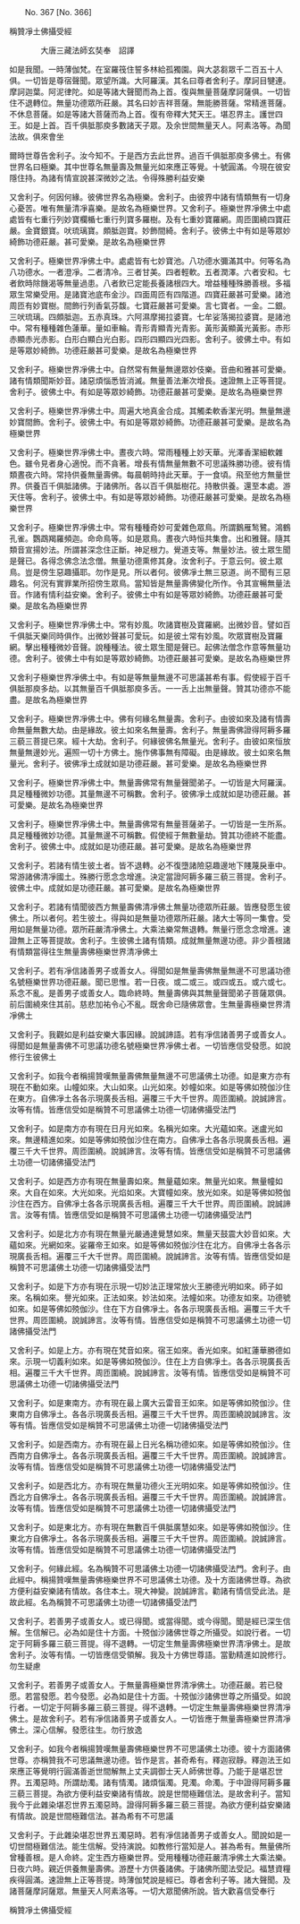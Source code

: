 ﻿　　No. 367 [No. 366]

稱贊凈土佛攝受經

　　　　大唐三藏法師玄奘奉　詔譯


如是我聞。一時薄伽梵。在室羅筏住誓多林給孤獨園。與大苾芻眾千二百五十人俱。一切皆是尊宿聲聞。眾望所識。大阿羅漢。其名曰尊者舍利子。摩訶目犍連。摩訶迦葉。阿泥律陀。如是等諸大聲聞而為上首。復與無量菩薩摩訶薩俱。一切皆住不退轉位。無量功德眾所莊嚴。其名曰妙吉祥菩薩。無能勝菩薩。常精進菩薩。不休息菩薩。如是等諸大菩薩而為上首。復有帝釋大梵天王。堪忍界主。護世四王。如是上首。百千俱胝那庾多數諸天子眾。及余世間無量天人。阿素洛等。為聞法故。俱來會坐

爾時世尊告舍利子。汝今知不。于是西方去此世界。過百千俱胝那庾多佛土。有佛世界名曰極樂。其中世尊名無量壽及無量光如來應正等覺。十號圓滿。今現在彼安隱住持。為諸有情宣說甚深微妙之法。令得殊勝利益安樂

又舍利子。何因何緣。彼佛世界名為極樂。舍利子。由彼界中諸有情類無有一切身心憂苦。唯有無量清凈喜樂。是故名為極樂世界。又舍利子。極樂世界凈佛土中處處皆有七重行列妙寶欄楯七重行列寶多羅樹。及有七重妙寶羅網。周匝圍繞四寶莊嚴。金寶銀寶。吠琉璃寶。頗胝迦寶。妙飾間綺。舍利子。彼佛土中有如是等眾妙綺飾功德莊嚴。甚可愛樂。是故名為極樂世界

又舍利子。極樂世界凈佛土中。處處皆有七妙寶池。八功德水彌滿其中。何等名為八功德水。一者澄凈。二者清冷。三者甘美。四者輕軟。五者潤澤。六者安和。七者飲時除饑渴等無量過患。八者飲已定能長養諸根四大。增益種種殊勝善根。多福眾生常樂受用。是諸寶池底布金沙。四面周匝有四階道。四寶莊嚴甚可愛樂。諸池周匝有妙寶樹。間飾行列香氣芬馥。七寶莊嚴甚可愛樂。言七寶者。一金。二銀。三吠琉璃。四頗胝迦。五赤真珠。六阿濕摩揭拉婆寶。七牟娑落揭拉婆寶。是諸池中。常有種種雜色蓮華。量如車輪。青形青顯青光青影。黃形黃顯黃光黃影。赤形赤顯赤光赤影。白形白顯白光白影。四形四顯四光四影。舍利子。彼佛土中。有如是等眾妙綺飾。功德莊嚴甚可愛樂。是故名為極樂世界

又舍利子。極樂世界凈佛土中。自然常有無量無邊眾妙伎樂。音曲和雅甚可愛樂。諸有情類聞斯妙音。諸惡煩惱悉皆消滅。無量善法漸次增長。速證無上正等菩提。舍利子。彼佛土中。有如是等眾妙綺飾。功德莊嚴甚可愛樂。是故名為極樂世界

又舍利子。極樂世界凈佛土中。周遍大地真金合成。其觸柔軟香潔光明。無量無邊妙寶間飾。舍利子。彼佛土中。有如是等眾妙綺飾。功德莊嚴甚可愛樂。是故名為極樂世界

又舍利子。極樂世界凈佛土中。晝夜六時。常雨種種上妙天華。光澤香潔細軟雜色。雖令見者身心適悅。而不貪著。增長有情無量無數不可思議殊勝功德。彼有情類晝夜六時。常持供養無量壽佛。每晨朝時持此天華。于一食頃。飛至他方無量世界。供養百千俱胝諸佛。于諸佛所。各以百千俱胝樹花。持散供養。還至本處。游天住等。舍利子。彼佛土中。有如是等眾妙綺飾。功德莊嚴甚可愛樂。是故名為極樂世界

又舍利子。極樂世界凈佛土中。常有種種奇妙可愛雜色眾鳥。所謂鵝雁鹙鷺。鴻鶴孔雀。鸚鵡羯羅頻迦。命命鳥等。如是眾鳥。晝夜六時恒共集會。出和雅聲。隨其類音宣揚妙法。所謂甚深念住正斷。神足根力。覺道支等。無量妙法。彼土眾生聞是聲已。各得念佛念法念僧。無量功德熏修其身。汝舍利子。于意云何。彼土眾鳥。豈是傍生惡趣攝耶。勿作是見。所以者何。彼佛凈土無三惡道。尚不聞有三惡趣名。何況有實罪業所招傍生眾鳥。當知皆是無量壽佛變化所作。令其宣暢無量法音。作諸有情利益安樂。舍利子。彼佛土中有如是等眾妙綺飾。功德莊嚴甚可愛樂。是故名為極樂世界

又舍利子。極樂世界凈佛土中。常有妙風。吹諸寶樹及寶羅網。出微妙音。譬如百千俱胝天樂同時俱作。出微妙聲甚可愛玩。如是彼土常有妙風。吹眾寶樹及寶羅網。擊出種種微妙音聲。說種種法。彼土眾生聞是聲已。起佛法僧念作意等無量功德。舍利子。彼佛土中有如是等眾妙綺飾。功德莊嚴甚可愛樂。是故名為極樂世界

又舍利子極樂世界凈佛土中。有如是等無量無邊不可思議甚希有事。假使經于百千俱胝那庾多劫。以其無量百千俱胝那庾多舌。一一舌上出無量聲。贊其功德亦不能盡。是故名為極樂世界

又舍利子。極樂世界凈佛土中。佛有何緣名無量壽。舍利子。由彼如來及諸有情壽命無量無數大劫。由是緣故。彼土如來名無量壽。舍利子。無量壽佛證得阿耨多羅三藐三菩提已來。經十大劫。舍利子。何緣彼佛名無量光。舍利子。由彼如來恒放無量無邊妙光。遍照一切十方佛土。施作佛事無有障礙。由是緣故。彼土如來名無量光。舍利子。彼佛凈土成就如是功德莊嚴。甚可愛樂。是故名為極樂世界

又舍利子。極樂世界凈佛土中。無量壽佛常有無量聲聞弟子。一切皆是大阿羅漢。具足種種微妙功德。其量無邊不可稱數。舍利子。彼佛凈土成就如是功德莊嚴。甚可愛樂。是故名為極樂世界

又舍利子。極樂世界凈佛土中。無量壽佛常有無量菩薩弟子。一切皆是一生所系。具足種種微妙功德。其量無邊不可稱數。假使經于無數量劫。贊其功德終不能盡。舍利子。彼佛土中。成就如是功德莊嚴。甚可愛樂。是故名為極樂世界

又舍利子。若諸有情生彼土者。皆不退轉。必不復墮諸險惡趣邊地下賤蔑戾車中。常游諸佛清凈國土。殊勝行愿念念增進。決定當證阿耨多羅三藐三菩提。舍利子。彼佛土中。成就如是功德莊嚴。甚可愛樂。是故名為極樂世界

又舍利子。若諸有情聞彼西方無量壽佛清凈佛土無量功德眾所莊嚴。皆應發愿生彼佛土。所以者何。若生彼土。得與如是無量功德眾所莊嚴。諸大士等同一集會。受用如是無量功德。眾所莊嚴清凈佛土。大乘法樂常無退轉。無量行愿念念增進。速證無上正等菩提故。舍利子。生彼佛土諸有情類。成就無量無邊功德。非少善根諸有情類當得往生無量壽佛極樂世界清凈佛土

又舍利子。若有凈信諸善男子或善女人。得聞如是無量壽佛無量無邊不可思議功德名號極樂世界功德莊嚴。聞已思惟。若一日夜。或二或三。或四或五。或六或七。系念不亂。是善男子或善女人。臨命終時。無量壽佛與其無量聲聞弟子菩薩眾俱。前后圍繞來住其前。慈悲加祐令心不亂。既舍命已隨佛眾會。生無量壽極樂世界清凈佛土

又舍利子。我觀如是利益安樂大事因緣。說誠諦語。若有凈信諸善男子或善女人。得聞如是無量壽佛不可思議功德名號極樂世界凈佛土者。一切皆應信受發愿。如說修行生彼佛土

又舍利子。如我今者稱揚贊嘆無量壽佛無量無邊不可思議佛土功德。如是東方亦有現在不動如來。山幢如來。大山如來。山光如來。妙幢如來。如是等佛如殑伽沙住在東方。自佛凈土各各示現廣長舌相。遍覆三千大千世界。周匝圍繞。說誠諦言。汝等有情。皆應信受如是稱贊不可思議佛土功德一切諸佛攝受法門

又舍利子。如是南方亦有現在日月光如來。名稱光如來。大光蘊如來。迷盧光如來。無邊精進如來。如是等佛如殑伽沙住在南方。自佛凈土各各示現廣長舌相。遍覆三千大千世界。周匝圍繞。說誠諦言。汝等有情。皆應信受如是稱贊不可思議佛土功德一切諸佛攝受法門

又舍利子。如是西方亦有現在無量壽如來。無量蘊如來。無量光如來。無量幢如來。大自在如來。大光如來。光焰如來。大寶幢如來。放光如來。如是等佛如殑伽沙住在西方。自佛凈土各各示現廣長舌相。遍覆三千大千世界。周匝圍繞。說誠諦言。汝等有情。皆應信受如是稱贊不可思議佛土功德一切諸佛攝受法門

又舍利子。如是北方亦有現在無量光嚴通達覺慧如來。無量天鼓震大妙音如來。大蘊如來。光網如來。娑羅帝王如來。如是等佛如殑伽沙住在北方。自佛凈土各各示現廣長舌相。遍覆三千大千世界。周匝圍繞。說誠諦言。汝等有情。皆應信受如是稱贊不可思議佛土功德一切諸佛攝受法門

又舍利子。如是下方亦有現在示現一切妙法正理常放火王勝德光明如來。師子如來。名稱如來。譽光如來。正法如來。妙法如來。法幢如來。功德友如來。功德號如來。如是等佛如殑伽沙。住在下方自佛凈土。各各示現廣長舌相。遍覆三千大千世界。周匝圍繞。說誠諦言。汝等有情。皆應信受如是稱贊不可思議佛土功德一切諸佛攝受法門

又舍利子。如是上方。亦有現在梵音如來。宿王如來。香光如來。如紅蓮華勝德如來。示現一切義利如來。如是等佛如殑伽沙。住在上方自佛凈土。各各示現廣長舌相。遍覆三千大千世界。周匝圍繞。說誠諦言。汝等有情。皆應信受如是稱贊不可思議佛土功德一切諸佛攝受法門

又舍利子。如是東南方。亦有現在最上廣大云雷音王如來。如是等佛如殑伽沙。住東南方自佛凈土。各各示現廣長舌相。遍覆三千大千世界。周匝圍繞說誠諦言。汝等有情。皆應信受如是稱贊不可思議佛土功德一切諸佛攝受法門

又舍利子。如是西南方。亦有現在最上日光名稱功德如來。如是等佛如殑伽沙。住西南方自佛凈土。各各示現廣長舌相。遍覆三千大千世界。周匝圍繞。說誠諦言。汝等有情。皆應信受如是稱贊不可思議佛土功德一切諸佛攝受法門

又舍利子。如是西北方。亦有現在無量功德火王光明如來。如是等佛如殑伽沙。住西北方自佛凈土。各各示現廣長舌相。遍覆三千大千世界。周匝圍繞。說誠諦言。汝等有情。皆應信受如是稱贊不可思議佛土功德一切諸佛攝受法門

又舍利子。如是東北方。亦有現在無數百千俱胝廣慧如來。如是等佛如殑伽沙。住東北方自佛凈土。各各示現廣長舌相。遍覆三千大千世界。周匝圍繞。說誠諦言。汝等有情。皆應信受如是稱贊不可思議佛土功德一切諸佛攝受法門

又舍利子。何緣此經。名為稱贊不可思議佛土功德一切諸佛攝受法門。舍利子。由此經中。稱揚贊嘆無量壽佛極樂世界不可思議佛土功德。及十方面諸佛世尊。為欲方便利益安樂諸有情故。各住本土。現大神變。說誠諦言。勸諸有情信受此法。是故此經。名為稱贊不可思議佛土功德一切諸佛攝受法門

又舍利子。若善男子或善女人。或已得聞。或當得聞。或今得聞。聞是經已深生信解。生信解已。必為如是住十方面。十殑伽沙諸佛世尊之所攝受。如說行者。一切定于阿耨多羅三藐三菩提。得不退轉。一切定生無量壽佛極樂世界清凈佛土。是故舍利子。汝等有情。一切皆應信受領解。我及十方佛世尊語。當勤精進如說修行。勿生疑慮

又舍利子。若善男子或善女人。于無量壽極樂世界清凈佛土。功德莊嚴。若已發愿。若當發愿。若今發愿。必為如是住十方面。十殑伽沙諸佛世尊之所攝受。如說行者。一切定于阿耨多羅三藐三菩提。得不退轉。一切定生無量壽佛極樂世界清凈佛土。是故舍利子。若有凈信諸善男子或善女人。一切皆應于無量壽極樂世界清凈佛土。深心信解。發愿往生。勿行放逸

又舍利子。如我今者稱揚贊嘆無量壽佛極樂世界不可思議佛土功德。彼十方面諸佛世尊。亦稱贊我不可思議無邊功德。皆作是言。甚奇希有。釋迦寂靜。釋迦法王如來應正等覺明行圓滿善逝世間解無上丈夫調御士天人師佛世尊。乃能于是堪忍世界。五濁惡時。所謂劫濁。諸有情濁。諸煩惱濁。見濁。命濁。于中證得阿耨多羅三藐三菩提。為欲方便利益安樂諸有情故。說是世間極難信法。是故舍利子。當知我今于此雜染堪忍世界五濁惡時。證得阿耨多羅三藐三菩提。為欲方便利益安樂諸有情故。說是世間極難信法。甚為希有不可思議

又舍利子。于此雜染堪忍世界五濁惡時。若有凈信諸善男子或善女人。聞說如是一切世間極難信法。能生信解。受持演說。如教修行當知是人。甚為希有。無量佛所曾種善根。是人命終。定生西方極樂世界。受用種種功德莊嚴清凈佛土大乘法樂。日夜六時。親近供養無量壽佛。游歷十方供養諸佛。于諸佛所聞法受記。福慧資糧疾得圓滿。速證無上正等菩提。時薄伽梵說是經已。尊者舍利子等。諸大聲聞。及諸菩薩摩訶薩眾。無量天人阿素洛等。一切大眾聞佛所說。皆大歡喜信受奉行

稱贊凈土佛攝受經

